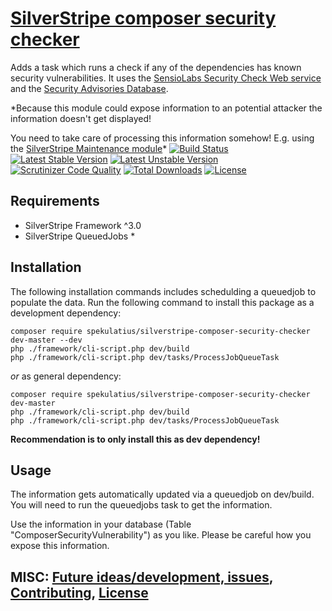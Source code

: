 # [SilverStripe composer security checker](https://github.com/spekulatius/silverstripe-composer-security-checker)

Adds a task which runs a check if any of the dependencies has known security vulnerabilities. It uses the
[SensioLabs Security Check Web service][1] and the [Security Advisories Database][2].

*Because this module could expose information to an potential attacker the information doesn't get displayed!

You need to take care of processing this information somehow! E.g. using the [SilverStripe Maintenance module](https://github.com/FriendsOfSilverStripe/silverstripe-maintenance "supports you with the maintainence of your SilverStripe project")*
[![Build Status](https://api.travis-ci.org/spekulatius/silverstripe-composer-security-checker.svg?branch=master)](https://travis-ci.org/spekulatius/silverstripe-composer-security-checker)
[![Latest Stable Version](https://poser.pugx.org/spekulatius/silverstripe-composer-security-checker/version.svg)](https://github.com/spekulatius/silverstripe-composer-security-checker/releases)
[![Latest Unstable Version](https://poser.pugx.org/spekulatius/silverstripe-composer-security-checker/v/unstable.svg)](https://packagist.org/packages/spekulatius/silverstripe-composer-security-checker)
[![Scrutinizer Code Quality](https://img.shields.io/scrutinizer/g/spekulatius/silverstripe-composer-security-checker.svg)](https://scrutinizer-ci.com/g/spekulatius/silverstripe-composer-security-checker?branch=master)
[![Total Downloads](https://poser.pugx.org/spekulatius/silverstripe-composer-security-checker/downloads.svg)](https://packagist.org/packages/spekulatius/silverstripe-composer-security-checker)
[![License](https://poser.pugx.org/spekulatius/silverstripe-composer-security-checker/license.svg)](https://github.com/spekulatius/silverstripe-composer-security-checker/blob/master/license.md)

## Requirements

* SilverStripe Framework ^3.0
* SilverStripe QueuedJobs *


## Installation

The following installation commands includes schedulding a queuedjob to populate the data. Run the following command to install this package as a development dependency:

```
composer require spekulatius/silverstripe-composer-security-checker dev-master --dev
php ./framework/cli-script.php dev/build
php ./framework/cli-script.php dev/tasks/ProcessJobQueueTask
```

*or* as general dependency:

```
composer require spekulatius/silverstripe-composer-security-checker dev-master
php ./framework/cli-script.php dev/build
php ./framework/cli-script.php dev/tasks/ProcessJobQueueTask
```

**Recommendation is to only install this as dev dependency!**


## Usage

The information gets automatically updated via a queuedjob on dev/build. You will need to run the queuedjobs task to get the information.

Use the information in your database (Table "ComposerSecurityVulnerability") as you like. Please be careful how you expose this information.


## MISC: [Future ideas/development, issues](https://github.com/FriendsOfSilverStripe/silverstripe-composer-security-checker/issues), [Contributing](https://github.com/FriendsOfSilverStripe/silverstripe-composer-security-checker/blob/master/CONTRIBUTING.md), [License](https://github.com/FriendsOfSilverStripe/silverstripe-composer-security-checker/blob/master/license.md)

[1]: http://security.sensiolabs.org/
[2]: https://github.com/FriendsOfPHP/security-advisories
